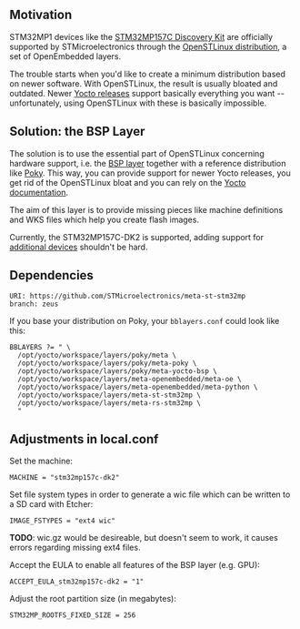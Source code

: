 ## Motivation

STM32MP1 devices like the [STM32MP157C Discovery Kit](https://www.st.com/en/evaluation-tools/stm32mp157c-dk2.html)
are officially supported by STMicroelectronics through the [OpenSTLinux distribution](https://wiki.st.com/stm32mpu/wiki/OpenSTLinux_distribution), 
a set of OpenEmbedded layers.

The trouble starts when you'd like to create a minimum distribution based on newer software. With OpenSTLinux, the
result is usually bloated and outdated. Newer [Yocto releases](https://wiki.yoctoproject.org/wiki/Releases) support
basically everything you want -- unfortunately, using OpenSTLinux with these is basically impossible.

## Solution: the BSP Layer

The solution is to use the essential part of OpenSTLinux concerning hardware support, i.e. the [BSP layer](https://github.com/STMicroelectronics/meta-st-stm32mp)
together with a reference distribution like [Poky](https://www.yoctoproject.org/docs/current/mega-manual/mega-manual.html#reference-embedded-distribution).
This way, you can provide support for newer Yocto releases, you get rid of the OpenSTLinux bloat and you can rely on
the [Yocto documentation](https://www.yoctoproject.org/docs). 

The aim of this layer is to provide missing pieces like machine definitions and WKS files which help you create
flash images.

Currently, the STM32MP157C-DK2 is supported, adding support for [additional devices](https://github.com/STMicroelectronics/meta-st-stm32mp/tree/zeus/conf/machine)
shouldn't be hard.

## Dependencies

    URI: https://github.com/STMicroelectronics/meta-st-stm32mp
    branch: zeus

If you base your distribution on Poky, your `bblayers.conf` could look like this:

    BBLAYERS ?= " \
      /opt/yocto/workspace/layers/poky/meta \
      /opt/yocto/workspace/layers/poky/meta-poky \
      /opt/yocto/workspace/layers/poky/meta-yocto-bsp \
      /opt/yocto/workspace/layers/meta-openembedded/meta-oe \
      /opt/yocto/workspace/layers/meta-openembedded/meta-python \
      /opt/yocto/workspace/layers/meta-st-stm32mp \
      /opt/yocto/workspace/layers/meta-rs-stm32mp \
      "

## Adjustments in local.conf

Set the machine:

    MACHINE = "stm32mp157c-dk2"

Set file system types in order to generate a wic file which can be written to a SD card with Etcher:

    IMAGE_FSTYPES = "ext4 wic"

**TODO**: wic.gz would be desireable, but doesn't seem to work, it causes errors regarding missing ext4 files.

Accept the EULA to enable all features of the BSP layer (e.g. GPU):

    ACCEPT_EULA_stm32mp157c-dk2 = "1"

Adjust the root partition size (in megabytes):

    STM32MP_ROOTFS_FIXED_SIZE = 256
